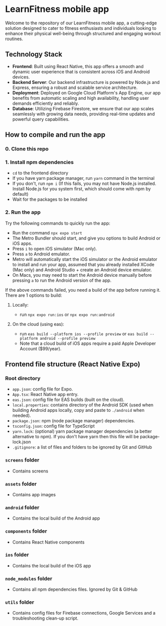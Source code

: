 # LearnFitness mobile app

Welcome to the repository of our LearnFitness mobile app, a cutting-edge solution designed to cater to fitness enthusiasts and individuals looking to enhance their physical well-being through structured and engaging workout routines.

## Technology Stack

- **Frontend**: Built using React Native, this app offers a smooth and dynamic user experience that is consistent across iOS and Android devices.
- **Backend Server**: Our backend infrastructure is powered by Node.js and Express, ensuring a robust and scalable service architecture.
- **Deployment**: Deployed on Google Cloud Platform's App Engine, our app benefits from automatic scaling and high availability, handling user demands efficiently and reliably.
- **Database**: Utilizing Firebase Firestore, we ensure that our app scales seamlessly with growing data needs, providing real-time updates and powerful query capabilities.

## How to compile and run the app

### 0. Clone this repo

### 1. Install npm dependencies

- ```cd``` to the frontend directory
- If you have yarn package manager, run ```yarn``` command in the terminal
- If you don't, run ```npm i``` (If this fails, you may not have Node.js installed. Install Node.js for you system first, which should come with npm by default)
- Wait for the packages to be installed

### 2. Run the app

Try the following commands to quickly run the app:

- Run the command ```npx expo start```
- The Metro Bundler should start, and give you options to build Android or iOS apps.
- Press ```i``` to open iOS simulator (Mac only).
- Press ```a``` to Android emulator.
- Metro will automatically start the iOS simulator or the Android emulator to install and run your app, assumed that you already installed XCode (Mac only) and Android Studio + create an Android device emulator.
- On Macs, you may need to start the Android device manually before pressing ```a``` to run the Android version of the app.

If the above commands failed, you need a build of the app before running it. There are 1 options to build:

1. Locally:

   - run ```npx expo run:ios``` or ```npx expo run:android```

2. On the cloud (using eas):

   - run ```eas build --platform ios --profile preview``` or ```eas build --platform android --profile preview```
   - Note that a cloud build of iOS apps require a paid Apple Developer Account ($99/year).

## Frontend file structure (React Native Expo)

### Root directory

- ```app.json```: config file for Expo.
- ```App.tsx```: React Native app entry.
- ```eas.json```: config file for EAS builds (built on the cloud).
- ```local.properties```: contains directory of the Android SDK (used when building Android apps locally, copy and paste to ```./android``` when needed).
- ```package.json```: npm (node package manager) dependencies.
- ```tsconfig.json```: config file for TypeScript
- ```yarn.lock```: (optional) yarn package manager dependencies (a better alternative to npm). If you don't have yarn then this file will be package-lock.json
- ```.gitignore```: a list of files and folders to be ignored by Git and GitHub

### ```screens``` folder

- Contains screens

### ```assets``` folder

- Contains app images

### ```android``` folder

- Contains the local build of the Android app

### ```components``` folder

- Contains React Native components

### ```ios``` folder

- Contains the local build of the iOS app

### ```node_modules``` folder

- Contains all npm dependencies files. Ignored by Git & GitHub

### ```utils``` folder

- Contains config files for Firebase connections, Google Services and a troubleshooting clean-up script.
